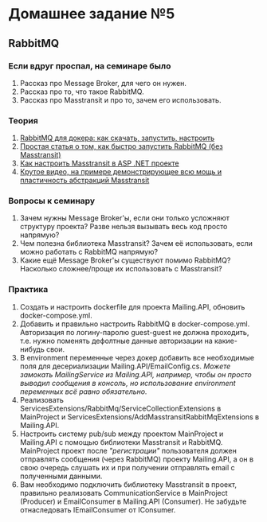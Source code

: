 ﻿# Домашнее задание №5

## RabbitMQ

### Если вдруг проспал, на семинаре было
1. Рассказ про Message Broker, для чего он нужен.
2. Рассказ про то, что такое RabbitMQ.
3. Рассказ про Masstransit и про то, зачем его использовать.

### Теория
1. [RabbitMQ для докера: как скачать, запустить, настроить](https://habr.com/ru/companies/southbridge/articles/704208/)
2. [Простая статья о том, как быстро запустить RabbitMQ (без Masstransit)](https://habr.com/ru/articles/649915/)
3. [Как настроить Masstransit в ASP .NET проекте](https://www.youtube.com/watch?v=CTKWFMZVIWA&ab_channel=MilanJovanovi%C4%87)
4. [Крутое видео, на примере демонстрирующее всю мощь и пластичность абстракций Masstransit](https://www.youtube.com/watch?v=4FFYefcx4Bg&ab_channel=NickChapsas)

### Вопросы к семинару
1. Зачем нужны Message Broker'ы, если они только усложняют структуру проекта? Разве нельзя вызывать весь код просто напрямую?
2. Чем полезна библиотека Masstransit? Зачем её использовать, если можно работать с RabbitMQ напрямую?
3. Какие ещё Message Broker'ы существуют помимо RabbitMQ? Насколько сложнее/проще их использовать с Masstransit?

### Практика
1. Создать и настроить dockerfile для проекта Mailing.API, обновить docker-compose.yml.
2. Добавить и правильно настроить RabbitMQ в docker-compose.yml. Авторизация по логину-паролю guest-guest не должна проходить, т.е. нужно поменять дефолтные данные авторизации на какие-нибудь свои.
3. В environment переменные через докер добавить все необходимые поля для десериализации Mailing.API/EmailConfig.cs. _Можете замокать MailingService из Mailing.API, например, чтобы он просто выводил сообщения в консоль, но использование environment переменных всё равно обязательно._
4. Реализовать ServicesExtensions/RabbitMq/ServiceCollectionExtensions в MainProject и ServicesExtensions/AddMasstransitRabbitMqExtensions в Mailing.API.
5. Настроить систему pub/sub между проектом MainProject и Mailing.API с помощью библиотеки Masstransit и RabbitMQ. MainProject проект после _"регистрации"_ пользователя должен отправлять сообщения (через RabbitMQ) проекту Mailing.API, а он в свою очередь слушать их и при получении отправлять email с полученными данными.
6. Вам необходимо подключить библиотеку Masstransit в проект, правильно реализовать CommunicationService в MainProject (Producer) и EmailConsumer в Mailing.API (Consumer). Не забудьте отнаследовать IEmailConsumer от IConsumer<TMessage>.